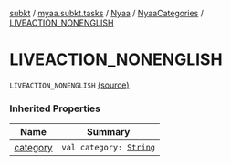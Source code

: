 [subkt](../../../index.md) / [myaa.subkt.tasks](../../index.md) / [Nyaa](../index.md) / [NyaaCategories](index.md) / [LIVEACTION_NONENGLISH](./-l-i-v-e-a-c-t-i-o-n_-n-o-n-e-n-g-l-i-s-h.md)

# LIVEACTION_NONENGLISH

`LIVEACTION_NONENGLISH` [(source)](https://github.com/Myaamori/SubKt/blob/0.1.12/src/main/kotlin/myaa/subkt/tasks/tasks.kt#L792)

### Inherited Properties

| Name | Summary |
|---|---|
| [category](category.md) | `val category: `[`String`](https://kotlinlang.org/api/latest/jvm/stdlib/kotlin/-string/index.html) |
